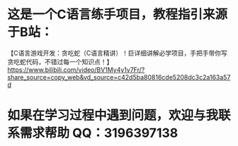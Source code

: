 # 这是一个C语言练手项目，教程指引来源于B站：
【C语言游戏开发：贪吃蛇（C语言精讲）！巨详细讲解必学项目，手把手带你写贪吃蛇代码，不错过每一个知识点！】 https://www.bilibili.com/video/BV1My4y1v7Fr/?share_source=copy_web&vd_source=c42d5ba80816cde5208dc3c2a163a57d

# 如果在学习过程中遇到问题，欢迎与我联系需求帮助 QQ：3196397138
